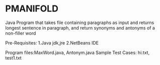 # PMANIFOLD
Java Program that takes file containing paragraphs as input and returns longest sentence in paragraph, and return synonyms and antonyms of a non-filler word

Pre-Requisites:
1.Java jdk,jre
2.NetBeans IDE

Program files:MaxWord.java, Antonym.java
Sample Test Cases: hi.txt, test1.txt
